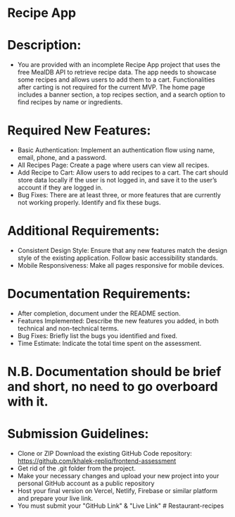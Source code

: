 # Recipe App

# Description:

- You are provided with an incomplete Recipe App project that uses the free MealDB API to retrieve recipe data. The app needs to showcase some recipes and allows users to add them to a cart. Functionalities after carting is not required for the current MVP. The home page includes a banner section, a top recipes section, and a search option to find recipes by name or ingredients.

# Required New Features:

- Basic Authentication: Implement an authentication flow using name, email, phone, and a password.
- All Recipes Page: Create a page where users can view all recipes.
- Add Recipe to Cart: Allow users to add recipes to a cart. The cart should store data locally if the user is not logged in, and save it to the user’s account if they are logged in.
- Bug Fixes: There are at least three, or more features that are currently not working properly. Identify and fix these bugs.

# Additional Requirements:

- Consistent Design Style: Ensure that any new features match the design style of the existing application. Follow basic accessibility standards.
- Mobile Responsiveness: Make all pages responsive for mobile devices.

# Documentation Requirements:

- After completion, document under the README section.
- Features Implemented: Describe the new features you added, in both technical and non-technical terms.
- Bug Fixes: Briefly list the bugs you identified and fixed.
- Time Estimate: Indicate the total time spent on the assessment.

# N.B. Documentation should be brief and short, no need to go overboard with it.

# Submission Guidelines:

- Clone or ZIP Download the existing GitHub Code repository: https://github.com/khalek-repliq/frontend-assessment
- Get rid of the .git folder from the project.
- Make your necessary changes and upload your new project into your personal GitHub account as a public repository
- Host your final version on Vercel, Netlify, Firebase or similar platform and prepare your live link.
- You must submit your "GitHub Link" & "Live Link"
#   R e s t a u r a n t - r e c i p e s  
 